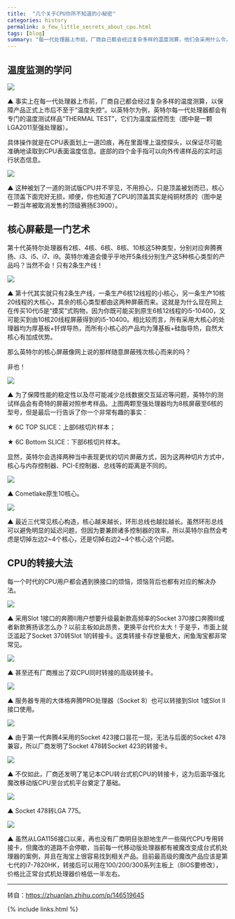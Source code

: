 ```yaml
---
title:  "几个关于CPU你所不知道的小秘密"
categories: history
permalink: a_few_little_secrets_about_cpu.html
tags: [blog]
summary: "每一代处理器上市前，厂商自己都会经过复杂多样的温度测算，他们会采用什么令人意想不到的方法呢？第十代英特尔处理器有2核、4核、6核、8核、10核这5种类型，英特尔难道会傻乎乎地开5条线分别生产这5种核心类型的产品吗？如果想在旧主板上使用新的CPU，聪明的厂商会采用什么方法呢？本文将为您揭秘这些小秘密。"
---
```


## 温度监测的学问

![](/images/blogs/CPU_temperature_detection_1.jpg)

▲ 事实上在每一代处理器上市前，厂商自己都会经过复杂多样的温度测算，以保障产品正式上市后不至于“温度失控”。以英特尔为例，英特尔每一代处理器都会有专门的温度测试样品“THERMAL TEST”，它们为温度监控而生（图中是一颗LGA2011至强处理器）。

具体操作就是在CPU表面划上一道凹痕，再在里面埋上温控探头，以保证尽可能准确地读取到CPU表面温度信息。底部的四个金手指可以向外传递样品的实时运行状态信息。

![](/images/blogs/CPU_temperature_detection_2.jpg)

▲ 这种被划了一道的测试版CPU并不罕见，不用担心，只是顶盖被划而已，核心在顶盖下面完好无损，顺便，你也知道了CPU的顶盖其实是纯铜材质的（图中是一颗当年被取消发售的顶级赛扬E3900）。


## 核心屏蔽是一门艺术

第十代英特尔处理器有2核、4核、6核、8核、10核这5种类型，分别对应奔腾赛扬、i3、i5、i7、i9。英特尔难道会傻乎乎地开5条线分别生产这5种核心类型的产品吗？当然不会！只有2条生产线！

![](/images/blogs/intel_10Gen_cpu_source.jpg)

▲ 第十代其实就只有2条生产线，一条生产6核12线程的小核心，另一条生产10核20线程的大核心，其余的核心类型都由这两种屏蔽而来。这就是为什么现在网上在传买10代i5是“摸奖”式购物，因为你既可能买到原生6核12线程的i5-10400，又可能买到由10核20线程屏蔽得到的i5-10400。相比较而言，所有采用大核心的处理器均为厚基板+钎焊导热，而所有小核心的产品均为薄基板+硅脂导热，自然大核心有加成优势。

那么英特尔的核心屏蔽像网上说的那样随意屏蔽残次核心而来的吗？

非也！

![](/images/blogs/intel_xeon_cpu_different_slice.jpg)

▲ 为了保障性能的稳定性以及尽可能减少总线数据交互延迟等问题，英特尔的测试样品会有奇特的屏蔽对照参考样品。上图两颗至强处理器均为8核屏蔽至6核的型号，但是最后一行告诉了你一个非常有趣的事实：

★ 6C TOP SLICE：上部6核切片样本；

★ 6C Bottom SLICE：下部6核切片样本。

显然，英特尔会选择两种当中表现更优的切片屏蔽方式，因为这两种切片方式中，核心与内存控制器、PCI-E控制器、总线等的距离是不同的。

![](/images/blogs/intel_cometlake_native_10_core.jpg)

▲ Cometlake原生10核心。

![](/images/blogs/intel_cpu_native_core_slice.jpg)

▲ 最近三代常见核心构造，核心越来越长，环形总线也越拉越长。虽然环形总线可以避免明显的延迟问题，但因为要兼顾诸多控制器的效率，所以英特尔自然会考虑是切掉左边2~4个核心，还是切掉右边2~4个核心这个问题。


## CPU的转接大法

每一个时代的CPU用户都会遇到换接口的烦恼，烦恼背后也都有对应的解决办法。

![](/images/blogs/socket370_to_slot1_card.jpg)

▲ 采用Slot 1接口的奔腾II用户想要升级最新款高频率的Socket 370接口奔腾III或者新款赛扬该怎么办？以前主板如此昂贵，更换平台代价太大！于是乎，市面上就泛滥起了Socket 370转Slot 1的转接卡。这类转接卡存世量极大，闲鱼淘宝都非常常见。

![](/images/blogs/two_cpu_convert_card.jpg)

▲ 甚至还有厂商推出了双CPU同时转接的高级转接卡。

![](/images/blogs/pentium_pro_socket8_to_slot1_or_slot2_card.jpg)

▲ 服务器专用的大体格奔腾PRO处理器（Socket 8）也可以转接到Slot 1或Slot II接口使用。

![](/images/blogs/socket478_to_socket423_card.jpg)

▲ 由于第一代奔腾4采用的Socket 423接口昙花一现，无法与后面的Socket 478兼容，所以厂商发明了Socket 478转Socket 423的转接卡。

![](/images/blogs/mobile_cpu_to_desktop_cpu.jpg)

▲ 不仅如此，厂商还发明了笔记本CPU转台式机CPU的转接卡，这为后面华强北魔改移动版CPU至台式机平台奠定了基础。

![](/images/blogs/socket478_to_lga775_card.jpg)

▲ Socket 478转LGA 775。

![](/images/blogs/bga_to_lga1150_card.jpg)

▲ 虽然从LGA1156接口以来，再也没有厂商明目张胆地生产一些隔代CPU专用转接卡，但魔改的道路不会停歇，当前每一代移动版处理器都有被魔改变成台式机处理器的案例，并且在淘宝上很容易找到相关产品。目前最高级的魔改产品应该是第七代的i7-7820HK，转接后可以用在100/200/300系列主板上（BIOS要修改），价格比正常台式机处理器价格低一半左右。

---------

转自：https://zhuanlan.zhihu.com/p/146519645

{% include links.html %}
